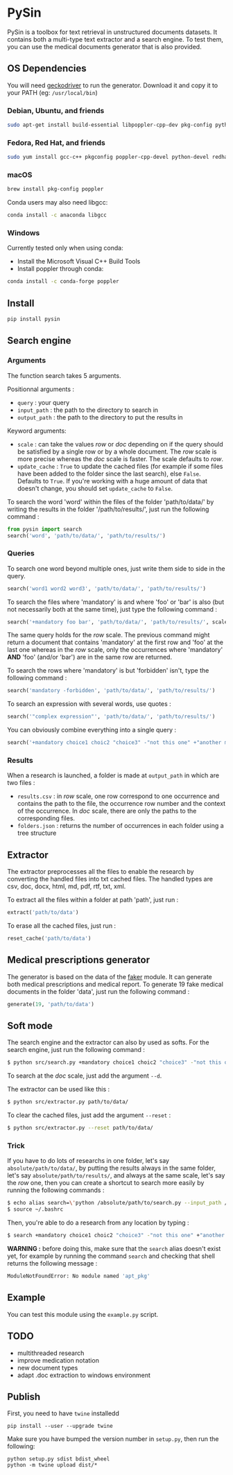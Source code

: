 # PySin

PySin is a toolbox for text retrieval in unstructured documents datasets. It contains both a multi-type text extractor and a search engine. To test them, you can use the medical documents generator that is also provided.

## OS Dependencies

You will need [geckodriver](https://github.com/mozilla/geckodriver/releases) to run the generator. Download it and copy it to your PATH (eg: `/usr/local/bin`)

### Debian, Ubuntu, and friends

```sh
sudo apt-get install build-essential libpoppler-cpp-dev pkg-config python-dev
```

### Fedora, Red Hat, and friends

```sh
sudo yum install gcc-c++ pkgconfig poppler-cpp-devel python-devel redhat-rpm-config
```

### macOS

```sh
brew install pkg-config poppler
```

Conda users may also need libgcc:

```sh
conda install -c anaconda libgcc
```

### Windows

Currently tested only when using conda:

- Install the Microsoft Visual C++ Build Tools
- Install poppler through conda:

```sh
conda install -c conda-forge poppler
```

## Install

```sh
pip install pysin
```

## Search engine

### Arguments

The function search takes 5 arguments.

Positionnal arguments :

- `query` : your query
- `input_path` : the path to the directory to search in
- `output_path` : the path to the directory to put the results in

Keyword arguments:

- `scale` : can take the values _row_ or _doc_ depending on if the query should be satisfied by a single row or by a whole document. The _row_ scale is more precise whereas the _doc_ scale is faster. The scale defaults to _row_.
- `update_cache` : `True` to update the cached files (for example if some files have been added to the folder since the last search), else `False`. Defaults to `True`. If you're working with a huge amount of data that doesn't change, you should set `update_cache` to `False`.

To search the word 'word' within the files of the folder 'path/to/data/' by writing the results in the folder '/path/to/results/', just run the following command :

```python
from pysin import search
search('word', 'path/to/data/', 'path/to/results/')
```

### Queries

To search one word beyond multiple ones, just write them side to side in the query.

```python
search('word1 word2 word3', 'path/to/data/', 'path/to/results/')
```

To search the files where 'mandatory' is and where 'foo' or 'bar' is also (but not necessarily both at the same time), just type the following command :

```python
search('+mandatory foo bar', 'path/to/data/', 'path/to/results/', scale='doc')
```

The same query holds for the _row_ scale. The previous command might return a document that contains 'mandatory' at the first row and 'foo' at the last one whereas in the _row_ scale, only the occurrences where 'mandatory' **AND** 'foo' (and/or 'bar') are in the same row are returned.

To search the rows where 'mandatory' is but 'forbidden' isn't, type the following command :

```python
search('mandatory -forbidden', 'path/to/data/', 'path/to/results/')
```

To search an expression with several words, use quotes :

```python
search('"complex expression"', 'path/to/data/', 'path/to/results/')
```

You can obviously combine everything into a single query :

```python
search('+mandatory choice1 choic2 "choice3" -"not this one" +"another mandatory"', 'path/to/data/', 'path/to/results/')
```

### Results

When a research is launched, a folder is made at `output_path` in which are two files :

- `results.csv` : in _row_ scale, one row correspond to one occurrence and contains the path to the file, the occurrence row number and the context of the occurrence. In _doc_ scale, there are only the paths to the corresponding files.
- `folders.json` : returns the number of occurrences in each folder using a tree structure

## Extractor

The extractor preprocesses all the files to enable the research by converting the handled files into txt cached files. The handled types are csv, doc, docx, html, md, pdf, rtf, txt, xml.

To extract all the files within a folder at path 'path', just run :

```python
extract('path/to/data')
```

To erase all the cached files, just run :

```python
reset_cache('path/to/data')
```

## Medical prescriptions generator

The generator is based on the data of the [faker](https://pypi.org/project/Faker/) module. It can generate both medical prescriptions and medical report. To generate 19 fake medical documents in the folder 'data', just run the following command :

```python
generate(19, 'path/to/data')
```

## Soft mode

The search engine and the extractor can also by used as softs. For the search engine, just run the following command :

```sh
$ python src/search.py +mandatory choice1 choic2 "choice3" -"not this one" +"another mandatory" --input_path path/to/data/ --output_path path/to/results/
```

To search at the _doc_ scale, just add the argument `--d`.

The extractor can be used like this :

```sh
$ python src/extractor.py path/to/data/
```

To clear the cached files, just add the argument `--reset` :

```sh
$ python src/extractor.py --reset path/to/data/
```

### Trick

If you have to do lots of researchs in one folder, let's say `absolute/path/to/data/`, by putting the results always in the same folder, let's say `absolute/path/to/results/`, and always at the same scale, let's say the _row_ one, then you can create a shortcut to search more easily by running the following commands :

```sh
$ echo alias search=\'python /absolute/path/to/search.py --input_path /absolute/path/to/data/ --output_path /absolute/path/to/results\' >> ~/.bashrc
$ source ~/.bashrc
```

Then, you're able to do a research from any location by typing :

```sh
$ search +mandatory choice1 choic2 "choice3" -"not this one" +"another mandatory"
```

**WARNING :** before doing this, make sure that the `search` alias doesn't exist yet, for example by running the command `search` and checking that shell returns the following message :

```sh
ModuleNotFoundError: No module named 'apt_pkg'
```

## Example

You can test this module using the `example.py` script.

## TODO

- multithreaded research
- improve medication notation
- new document types
- adapt .doc extraction to windows environment

## Publish

First, you need to have `twine` installedd

```
pip install --user --upgrade twine
```

Make sure you have bumped the version number in `setup.py`, then run the following:

```
python setup.py sdist bdist_wheel
python -m twine upload dist/*
```
